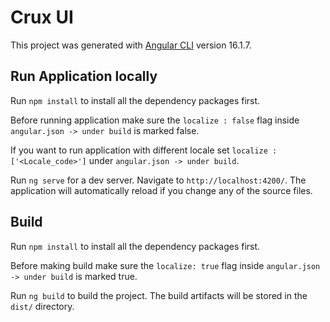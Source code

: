 # Crux UI

This project was generated with [Angular CLI](https://github.com/angular/angular-cli) version 16.1.7.

## Run Application locally

Run `npm install` to install all the dependency packages first. </br>

Before running application make sure the `localize : false` flag inside `angular.json -> under build` is marked false. </br>

If you want to run application with different locale set `localize : ['<Locale_code>']` under `angular.json -> under build`.</br>

Run `ng serve` for a dev server. Navigate to `http://localhost:4200/`. The application will automatically reload if you change any of the source files.</br>

## Build

Run `npm install` to install all the dependency packages first.</br>

Before making build make sure the `localize: true` flag inside `angular.json -> under build` is marked true.</br>

Run `ng build` to build the project. The build artifacts will be stored in the `dist/` directory.</br>
